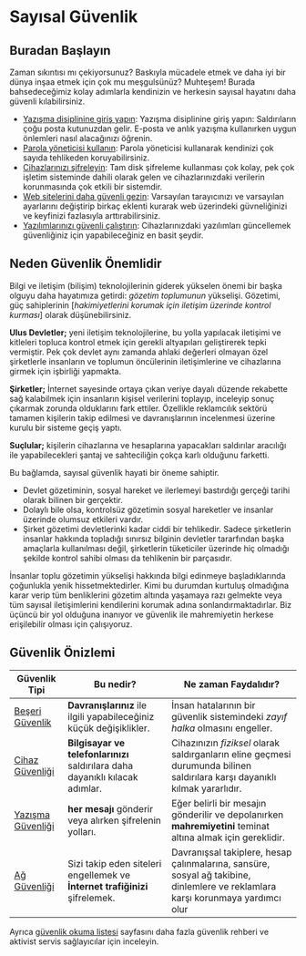 # Sayısal Güvenlik

## Buradan Başlayın

Zaman sıkıntısı mı çekiyorsunuz? Baskıyla mücadele etmek ve daha iyi bir dünya inşaa etmek için çok mu meşgulsünüz? Muhteşem! Burada bahsedeceğimiz kolay adımlarla kendinizin ve herkesin sayısal hayatını daha güvenli kılabilirsiniz.

* [Yazışma disiplinine giriş yapın](./message-hygiene.md): Yazışma disiplinine giriş yapın: Saldırıların çoğu posta kutunuzdan gelir. E-posta ve anlık yazışma kullanırken uygun önlemleri nasıl alacağınızı öğrenin.
* [Parola yöneticisi kullanın](./passwords.md): Parola yöneticisi kullanarak kendinizi çok sayıda tehlikeden koruyabilirsiniz.
* [Cihazlarınızı şifreleyin](./device-encryption.md): Tam disk şifreleme kullanması çok kolay, pek çok işletim sisteminde dahili olarak gelen ve cihazlarınızdaki verilerin korunmasında çok etkili bir sistemdir.
* [Web sitelerini daha güvenli gezin](./better-web-browsing.md): Varsayılan tarayıcınızı ve varsayılan ayarlarını değiştirip birkaç eklenti kurarak web üzerindeki güvneliğinizi ve keyfinizi fazlasıyla arttırabilirsiniz.
* [Yazılımlarınızı güvenli çalıştırın](./software-safety.md): Cihazlarınızdaki yazılımları güncellemek güvenliğiniz için yapabileceğiniz en basit şeydir.

## Neden Güvenlik Önemlidir

Bilgi ve iletişim (bilişim) teknolojilerinin giderek yükselen önemi bir başka olguyu daha hayatımıza getirdi: *gözetim toplumunun* yükselişi. Gözetimi, güç sahiplerinin [_hakimiyetlerini korumak için iletişim üzerinde kontrol kurması_] olarak düşünebilirsiniz.

**Ulus Devletler;** yeni iletişim teknolojilerine, bu yolla yapılacak iletişimi ve kitleleri topluca kontrol etmek için gerekli altyapıları geliştirerek tepki vermiştir. Pek çok devlet aynı zamanda ahlaki değerleri olmayan özel şirketlerle insanların ve toplumun öncülerinin iletişimlerine ve cihazlarına girmek için işbirliği yapmakta.

**Şirketler;** İnternet sayesinde ortaya çıkan veriye dayalı düzende rekabette sağ kalabilmek için insanların kişisel verilerini toplayıp, inceleyip sonuç çıkarmak zorunda olduklarını fark ettiler. Özellikle reklamcılık sektörü tamamen kişilerin takip edilmesi ve davranışlarının incelenmesi üzerine kurulu bir sisteme geçiş yaptı.

**Suçlular;** kişilerin cihazlarına ve hesaplarına yapacakları saldırılar aracılığı ile yapabilecekleri şantaj ve sahteciliğin çokça karlı olduğunu farketti.

Bu bağlamda, sayısal güvenlik hayati bir öneme sahiptir.

* Devlet gözetiminin, sosyal hareket ve ilerlemeyi bastırdığı gerçeği tarihi olarak bilinen bir gerçektir.
* Dolaylı bile olsa, kontrolsüz gözetimin sosyal hareketler ve insanlar üzerinde olumsuz etkileri vardır.
* Şirket gözetimi devletlerinki kadar ciddi bir tehlikedir. Sadece şirketlerin insanlar hakkında topladığı sınırsız bilginin devletler tararfından başka amaçlarla kullanılması değil, şirketlerin tüketiciler üzerinde hiç olmadığı şekilde kontrol sahibi olması da tehlikenin bir parçasıdır.

İnsanlar toplu gözetimin yükselişi hakkında bilgi edinmeye başladıklarında çoğunlukla yenik hissetmektedirler. Kimi bu durumdan kurtuluş olmadığına karar verip tüm benliklerini gözetim altında yaşamaya razı gelmekte veya tüm sayısal iletişimlerini kendilerini korumak adına sonlandırmaktadırlar. Biz üçüncü bir yol olduğuna inanıyor ve güvenlik ile mahremiyetin herkese erişilebilir olması için çalışıyoruz.

## Güvenlik Önizlemi

|Güvenlik Tipi|Bu nedir?|Ne zaman Faydalıdır?|
|--- |--- |--- |
|[Beşeri Güvenlik](./chapter_1.md)|**Davranışlarınız** ile ilgili yapabileceğiniz küçük değişiklikler.|İnsan hatalarının bir güvenlik sistemindeki *zayıf halka* olmasını engeller.|
|[Cihaz Güvenliği](./chapter_1.md)|**Bilgisayar ve telefonlarınızı** saldırılara daha dayanıklı kılacak adımlar.|Cihazınızın *fiziksel* olarak saldırganların eline geçmesi durumunda bilinen saldırılara karşı dayanıklı kılmak yararlıdır.|
|[Yazışma Güvenliği](./chapter_1.md)|**her mesajı** gönderir veya alırken şifrelenin yolları.|Eğer belirli bir mesajın gönderilir ve depolanırken **mahremiyetini** teminat altına almak için gereklidir.|
|[Ağ Güvenliği](./chapter_1.md)|Sizi takip eden siteleri engellemek ve **İnternet trafiğinizi** şifrelemek.|Davranışsal takiplere, hesap çalınmalarına, sansüre, sosyal ağ takibine, dinlemlere ve reklamlara karşı korunmaya yardımcı olur|

Ayrıca [güvenlik okuma listesi](./resources.md) sayfasını daha fazla güvenlik rehberi ve aktivist servis sağlayıcılar için inceleyin.
